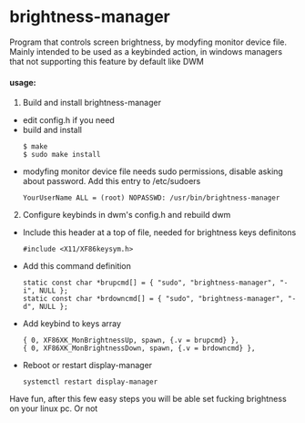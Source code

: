 # brightness-manager
Program that controls screen brightness, by modyfing monitor device file. Mainly intended to be used as a keybinded action, in windows managers that not supporting this feature by default like DWM

#### usage:
1. Build and install brightness-manager 
* edit config.h if you need
* build and install
  ```
  $ make
  $ sudo make install  
  ```
* modyfing monitor device file needs sudo permissions, disable asking about password. Add this entry to /etc/sudoers
  ```
  YourUserName ALL = (root) NOPASSWD: /usr/bin/brightness-manager
  ```

2. Configure keybinds in dwm's config.h and rebuild dwm
* Include this header at a top of file, needed for brightness keys definitons
  ```
  #include <X11/XF86keysym.h>
  ```
* Add this command definition
  ```
  static const char *brupcmd[] = { "sudo", "brightness-manager", "-i", NULL };
  static const char *brdowncmd[] = { "sudo", "brightness-manager", "-d", NULL };
  ```
* Add keybind to keys array
  ```
  { 0, XF86XK_MonBrightnessUp, spawn, {.v = brupcmd} },
  { 0, XF86XK_MonBrightnessDown, spawn, {.v = brdowncmd} },
  ```
* Reboot or restart display-manager
  ```
  systemctl restart display-manager
  ```
  
 Have fun, after this few easy steps you will be able set fucking brightness on your linux pc.
 Or not
